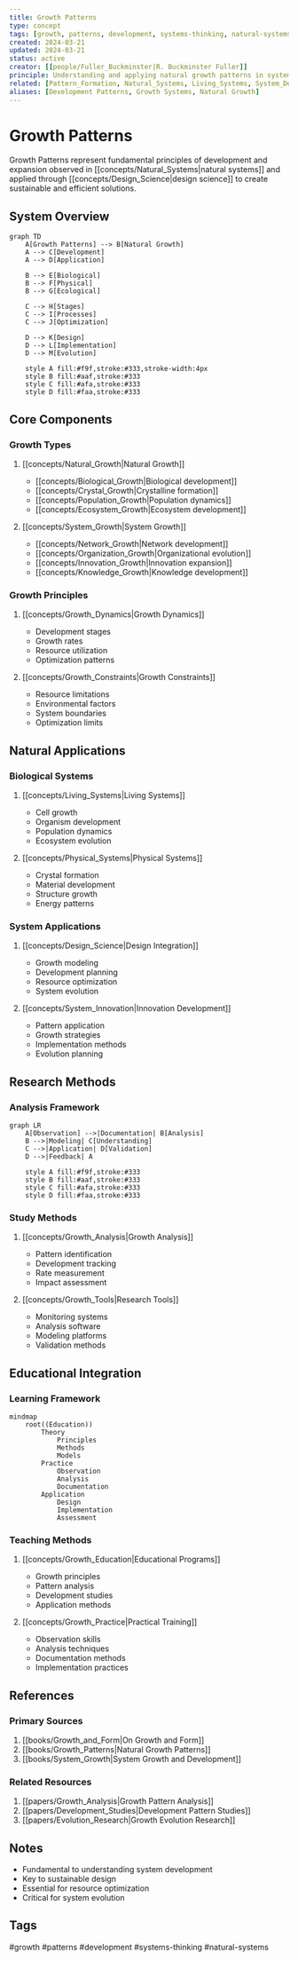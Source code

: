 ```yaml
---
title: Growth Patterns
type: concept
tags: [growth, patterns, development, systems-thinking, natural-systems]
created: 2024-03-21
updated: 2024-03-21
status: active
creator: [[people/Fuller_Buckminster|R. Buckminster Fuller]]
principle: Understanding and applying natural growth patterns in system development
related: [Pattern_Formation, Natural_Systems, Living_Systems, System_Development, Dynamic_Patterns]
aliases: [Development Patterns, Growth Systems, Natural Growth]
---
```


# Growth Patterns

Growth Patterns represent fundamental principles of development and expansion observed in [[concepts/Natural_Systems|natural systems]] and applied through [[concepts/Design_Science|design science]] to create sustainable and efficient solutions.

## System Overview

```mermaid
graph TD
    A[Growth Patterns] --> B[Natural Growth]
    A --> C[Development]
    A --> D[Application]
    
    B --> E[Biological]
    B --> F[Physical]
    B --> G[Ecological]
    
    C --> H[Stages]
    C --> I[Processes]
    C --> J[Optimization]
    
    D --> K[Design]
    D --> L[Implementation]
    D --> M[Evolution]
    
    style A fill:#f9f,stroke:#333,stroke-width:4px
    style B fill:#aaf,stroke:#333
    style C fill:#afa,stroke:#333
    style D fill:#faa,stroke:#333
```

## Core Components

### Growth Types
1. [[concepts/Natural_Growth|Natural Growth]]
   - [[concepts/Biological_Growth|Biological development]]
   - [[concepts/Crystal_Growth|Crystalline formation]]
   - [[concepts/Population_Growth|Population dynamics]]
   - [[concepts/Ecosystem_Growth|Ecosystem development]]

2. [[concepts/System_Growth|System Growth]]
   - [[concepts/Network_Growth|Network development]]
   - [[concepts/Organization_Growth|Organizational evolution]]
   - [[concepts/Innovation_Growth|Innovation expansion]]
   - [[concepts/Knowledge_Growth|Knowledge development]]

### Growth Principles
1. [[concepts/Growth_Dynamics|Growth Dynamics]]
   - Development stages
   - Growth rates
   - Resource utilization
   - Optimization patterns

2. [[concepts/Growth_Constraints|Growth Constraints]]
   - Resource limitations
   - Environmental factors
   - System boundaries
   - Optimization limits

## Natural Applications

### Biological Systems
1. [[concepts/Living_Systems|Living Systems]]
   - Cell growth
   - Organism development
   - Population dynamics
   - Ecosystem evolution

2. [[concepts/Physical_Systems|Physical Systems]]
   - Crystal formation
   - Material development
   - Structure growth
   - Energy patterns

### System Applications
1. [[concepts/Design_Science|Design Integration]]
   - Growth modeling
   - Development planning
   - Resource optimization
   - System evolution

2. [[concepts/System_Innovation|Innovation Development]]
   - Pattern application
   - Growth strategies
   - Implementation methods
   - Evolution planning

## Research Methods

### Analysis Framework
```mermaid
graph LR
    A[Observation] -->|Documentation| B[Analysis]
    B -->|Modeling| C[Understanding]
    C -->|Application| D[Validation]
    D -->|Feedback| A
    
    style A fill:#f9f,stroke:#333
    style B fill:#aaf,stroke:#333
    style C fill:#afa,stroke:#333
    style D fill:#faa,stroke:#333
```

### Study Methods
1. [[concepts/Growth_Analysis|Growth Analysis]]
   - Pattern identification
   - Development tracking
   - Rate measurement
   - Impact assessment

2. [[concepts/Growth_Tools|Research Tools]]
   - Monitoring systems
   - Analysis software
   - Modeling platforms
   - Validation methods

## Educational Integration

### Learning Framework
```mermaid
mindmap
    root((Education))
        Theory
            Principles
            Methods
            Models
        Practice
            Observation
            Analysis
            Documentation
        Application
            Design
            Implementation
            Assessment
```

### Teaching Methods
1. [[concepts/Growth_Education|Educational Programs]]
   - Growth principles
   - Pattern analysis
   - Development studies
   - Application methods

2. [[concepts/Growth_Practice|Practical Training]]
   - Observation skills
   - Analysis techniques
   - Documentation methods
   - Implementation practices

## References

### Primary Sources
1. [[books/Growth_and_Form|On Growth and Form]]
2. [[books/Growth_Patterns|Natural Growth Patterns]]
3. [[books/System_Growth|System Growth and Development]]

### Related Resources
1. [[papers/Growth_Analysis|Growth Pattern Analysis]]
2. [[papers/Development_Studies|Development Pattern Studies]]
3. [[papers/Evolution_Research|Growth Evolution Research]]

## Notes
- Fundamental to understanding system development
- Key to sustainable design
- Essential for resource optimization
- Critical for system evolution

## Tags
#growth #patterns #development #systems-thinking #natural-systems 
